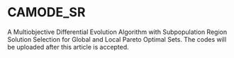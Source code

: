# CAMODE_SR
A Multiobjective Differential Evolution Algorithm with Subpopulation Region Solution Selection for Global and Local Pareto Optimal Sets.
The codes will be uploaded after this article is accepted.
